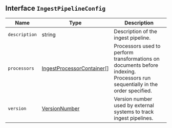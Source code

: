 ## Interface `IngestPipelineConfig`

| Name | Type | Description |
| - | - | - |
| `description` | string | Description of the ingest pipeline. |
| `processors` | [IngestProcessorContainer](./IngestProcessorContainer.md)[] | Processors used to perform transformations on documents before indexing. Processors run sequentially in the order specified. |
| `version` | [VersionNumber](./VersionNumber.md) | Version number used by external systems to track ingest pipelines. |
